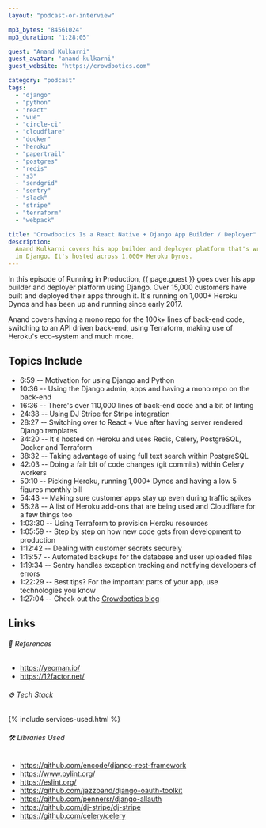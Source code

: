 ```yaml
---
layout: "podcast-or-interview"

mp3_bytes: "84561024"
mp3_duration: "1:28:05"

guest: "Anand Kulkarni"
guest_avatar: "anand-kulkarni"
guest_website: "https://crowdbotics.com"

category: "podcast"
tags:
  - "django"
  - "python"
  - "react"
  - "vue"
  - "circle-ci"
  - "cloudflare"
  - "docker"
  - "heroku"
  - "papertrail"
  - "postgres"
  - "redis"
  - "s3"
  - "sendgrid"
  - "sentry"
  - "slack"
  - "stripe"
  - "terraform"
  - "webpack"

title: "Crowdbotics Is a React Native + Django App Builder / Deployer"
description:
  Anand Kulkarni covers his app builder and deployer platform that's written
  in Django. It's hosted across 1,000+ Heroku Dynos.
---
```


In this episode of Running in Production, {{ page.guest }} goes over his app
builder and deployer platform using Django. Over 15,000 customers have built
and deployed their apps through it. It's running on 1,000+ Heroku Dynos and has
been up and running since early 2017.

Anand covers having a mono repo for the 100k+ lines of back-end code,
switching to an API driven back-end, using Terraform, making use of Heroku's
eco-system and much more.

## Topics Include

- 6:59 -- Motivation for using Django and Python
- 10:36 -- Using the Django admin, apps and having a mono repo on the back-end
- 16:36 -- There's over 110,000 lines of back-end code and a bit of linting
- 24:38 -- Using DJ Stripe for Stripe integration
- 28:27 -- Switching over to React + Vue after having server rendered Django templates
- 34:20 -- It's hosted on Heroku and uses Redis, Celery, PostgreSQL, Docker and Terraform
- 38:32 -- Taking advantage of using full text search within PostgreSQL
- 42:03 -- Doing a fair bit of code changes (git commits) within Celery workers
- 50:10 -- Picking Heroku, running 1,000+ Dynos and having a low 5 figures monthly bill
- 54:43 -- Making sure customer apps stay up even during traffic spikes
- 56:28 -- A list of Heroku add-ons that are being used and Cloudflare for a few things too
- 1:03:30 -- Using Terraform to provision Heroku resources
- 1:05:59 -- Step by step on how new code gets from development to production
- 1:12:42 -- Dealing with customer secrets securely
- 1:15:57 -- Automated backups for the database and user uploaded files
- 1:19:34 -- Sentry handles exception tracking and notifying developers of errors
- 1:22:29 -- Best tips? For the important parts of your app, use technologies you know
- 1:27:04 -- Check out the [Crowdbotics blog](https://blog.crowdbotics.com/)

## Links

###### 📄 References

- <https://yeoman.io/>
- <https://12factor.net/>

###### ⚙️ Tech Stack

{% include services-used.html %}

###### 🛠 Libraries Used

- <https://github.com/encode/django-rest-framework>
- <https://www.pylint.org/>
- <https://eslint.org/>
- <https://github.com/jazzband/django-oauth-toolkit>
- <https://github.com/pennersr/django-allauth>
- <https://github.com/dj-stripe/dj-stripe>
- <https://github.com/celery/celery>
